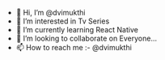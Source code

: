 - 👋 Hi, I’m @dvimukthi
- 👀 I’m interested in Tv Series
- 🌱 I’m currently learning React Native
- 💞️ I’m looking to collaborate on Everyone...
- 📫 How to reach me :- @dvimukthi

<!---
dvimukthi/dvimukthi is a ✨ special ✨ repository because its `README.md` (this file) appears on your GitHub profile.
You can click the Preview link to take a look at your changes.
--->
